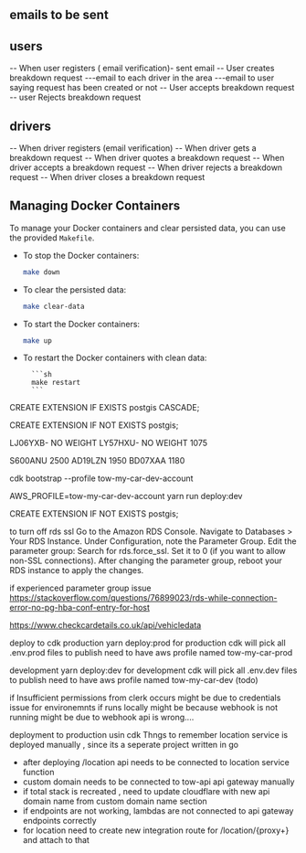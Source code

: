 ## emails to be sent

## users

-- When user registers ( email verification)- sent email
-- User creates breakdown request
---email to each driver in the area
---email to user saying request has been created or not
-- User accepts breakdown request
-- user Rejects breakdown request

## drivers

-- When driver registers (email verification)
-- When driver gets a breakdown request
-- When driver quotes a breakdown request
-- When driver accepts a breakdown request
-- When driver rejects a breakdown request
-- When driver closes a breakdown request

## Managing Docker Containers

To manage your Docker containers and clear persisted data, you can use the provided `Makefile`.

- To stop the Docker containers:

  ```sh
  make down
  ```

- To clear the persisted data:

  ```sh
  make clear-data
  ```

- To start the Docker containers:

  ```sh
  make up
  ```

- To restart the Docker containers with clean data:

        ```sh
        make restart
        ```


CREATE EXTENSION IF EXISTS postgis CASCADE;

CREATE EXTENSION IF NOT EXISTS postgis;

LJ06YXB- NO WEIGHT 
LY57HXU- NO WEIGHT 1075

S600ANU 2500
AD19LZN 1950
BD07XAA 1180

cdk bootstrap --profile tow-my-car-dev-account  

AWS_PROFILE=tow-my-car-dev-account yarn run deploy:dev 


CREATE EXTENSION IF NOT EXISTS postgis;

to turn off rds ssl 
Go to the Amazon RDS Console.
Navigate to Databases > Your RDS Instance.
Under Configuration, note the Parameter Group.
Edit the parameter group:
Search for rds.force_ssl.
Set it to 0 (if you want to allow non-SSL connections).
After changing the parameter group, reboot your RDS instance to apply the changes.

 if experienced parameter group issue
 https://stackoverflow.com/questions/76899023/rds-while-connection-error-no-pg-hba-conf-entry-for-host

 https://www.checkcardetails.co.uk/api/vehicledata


 deploy to cdk
 production
 yarn deploy:prod for production
 cdk will pick all .env.prod files to publish
 need to have aws profile named tow-my-car-prod


 development
 yarn deploy:dev for development
 cdk will pick all .env.dev files to publish
 need to have aws profile named tow-my-car-dev (todo)


 if Insufficient permissions from clerk occurs
 might be due to credentials issue for environemnts
 if runs locally might be because webhook is not running
 might be due to webhook api is wrong....



 deployment to production usin cdk
 Thngs to remember
 location service is deployed manually , since its a seperate project written in go
 - after deploying /location api needs to be connected to location service function
 - custom domain needs to be connected to tow-api api gateway manually
 - if total stack is recreated , need to update cloudflare with new api domain name from custom domain name section
- if endpoints are not working, lambdas are not connected to api gateway endpoints correctly
 - for location need to create new integration route for /location/{proxy+} and attach to that
